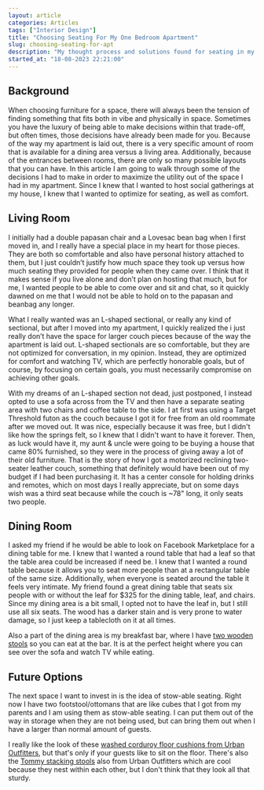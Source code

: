 ```yaml
---
layout: article
categories: Articles
tags: ["Interior Design"]
title: "Choosing Seating For My One Bedroom Apartment"
slug: choosing-seating-for-apt
description: "My thought process and solutions found for seating in my one-bedroom apartment."
started_at: "18-08-2023 22:21:00"
---
```


## Background

When choosing furniture for a space, there will always been the tension of finding something that fits both in vibe and physically in space. Sometimes you have the luxury of being able to make decisions within that trade-off, but often times, those decisions have already been made for you. Because of the way my apartment is laid out, there is a very specific amount of room that is available for a dining area versus a living area. Additionally, because of the entrances between rooms, there are only so many possible layouts that you can have. In this article I am going to walk through some of the decisions I had to make in order to maximize the utility out of the space I had in my apartment. Since I knew that I wanted to host social gatherings at my house, I knew that I wanted to optimize for seating, as well as comfort.

## Living Room

I initially had a double papasan chair and a Lovesac bean bag when I first moved in, and I really have a special place in my heart for those pieces. They are both so comfortable and also have personal history attached to them, but I just couldn’t justify how much space they took up versus how much seating they provided for people when they came over. I think that it makes sense if you live alone and don’t plan on hosting that much, but for me, I wanted people to be able to come over and sit and chat, so it quickly dawned on me that I would not be able to hold on to the papasan and beanbag any longer.

What I really wanted was an L-shaped sectional, or really any kind of sectional, but after I moved into my apartment, I quickly realized the i just really don’t have the space for larger couch pieces because of the way the apartment is laid out. L-shaped sectionals are so comfortable, but they are not optimized for conversation, in my opinion. Instead, they are optimized for comfort and watching TV, which are perfectly honorable goals, but of course, by focusing on certain goals, you must necessarily compromise on achieving other goals.

With my dreams of an L-shaped section not dead, just postponed, I instead opted to use a sofa across from the TV and then have a separate seating area with two chairs and coffee table to the side. I at first was using a Target Threshold futon as the couch because I got it for free from an old roommate after we moved out. It was nice, especially because it was free, but I didn't like how the springs felt, so I knew that I didn't want to have it forever. Then, as luck would have it, my aunt & uncle were going to be buying a house that came 80% furnished, so they were in the process of giving away a lot of their old furniture. That is the story of how I got a motorized reclining two-seater leather couch, something that definitely would have been out of my budget if I had been purchasing it. It has a center console for holding drinks and remotes, which on most days I really appreciate, but on some days wish was a third seat because while the couch is ~78" long, it only seats two people.

## Dining Room

I asked my friend if he would be able to look on Facebook Marketplace for a dining table for me. I knew that I wanted a round table that had a leaf so that the table area could be increased if need be. I knew that I wanted a round table because it allows you to seat more people than at a rectangular table of the same size. Additionally, when everyone is seated around the table it feels very intimate. My friend found a great dining table that seats six people with or without the leaf for $325 for the dining table, leaf, and chairs. Since my dining area is a bit small, I opted not to have the leaf in, but I still use all six seats. The wood has a darker stain and is very prone to water damage, so I just keep a tablecloth on it at all times. 

Also a part of the dining area is my breakfast bar, where I  have [two wooden stools](https://www.amazon.com/dp/B07L6KM74G) so you can eat at the bar. It is at the perfect height where you can see over the sofa and watch TV while eating.

## Future Options

The next space I want to invest in is the idea of stow-able seating. Right now I have two footstool/ottomans that are like cubes that I got from my parents and I am using them as stow-able seating. I can put them out of the way in storage when they are not being used, but can bring them out when I have a larger than normal amount of guests. 

I really like the look of these [washed corduroy floor cushions from Urban Outfitters](https://www.urbanoutfitters.com/shop/washed-corduroy-floor-pillow), but that's only if your guests like to sit on the floor. There's also the [Tommy stacking stools](https://www.urbanoutfitters.com/shop/tommy-stacking-stool-set-of-4) also from Urban Outfitters which are cool because they nest within each other, but I don't think that they look all that sturdy.

